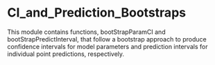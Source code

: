 # CI_and_Prediction_Bootstraps
This module contains functions, bootStrapParamCI and bootStrapPredictInterval, that follow a bootstrap approach to produce confidence intervals for model parameters and prediction intervals for individual point predictions, respectively.
